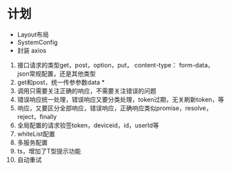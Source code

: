 # 计划

* Layout布局
* SystemConfig
* 封装 axios


1. 接口请求的类型get，post，option，put， content-type： form-data， json常规配置，还是其他类型
2. get和post，统一传参参数data *
3. 调用只需要关注正确的响应，不需要关注错误的问题
4. 错误响应统一处理，错误响应又要分类处理，token过期，无关刷新token，等
5. 响应，又要区分全部响应，错误响应，正确响应类似promise，resolve，reject，finally
6. 全局配置的请求验签token，deviceid，id，userId等
7. whiteList配置
8. 多服务配置
9. ts，增加了T型提示功能
10. 自动重试
